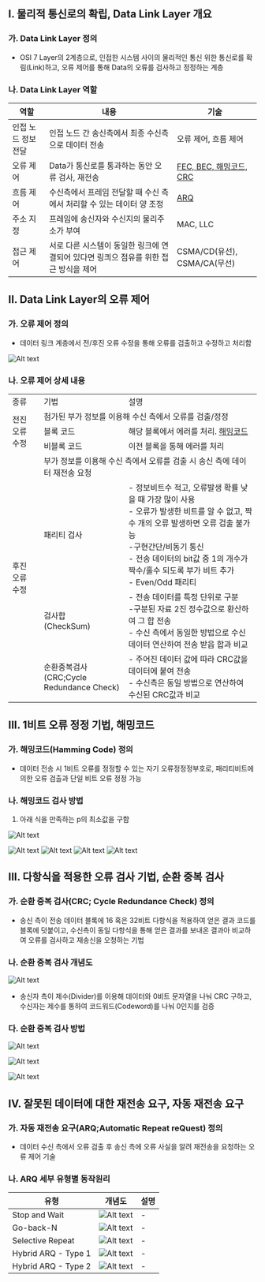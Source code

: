 ## I. 물리적 통신로의 확립, Data Link Layer 개요
### 가. Data Link Layer 정의

- OSI 7 Layer의 2계층으로, 인접한 시스템 사이의 물리적인 통신 위한 통신로를 확림(Link)하고, 오류 제어를 통해 Data의 오류를 검사하고 정정하는 계층

### 나. Data Link Layer 역할

역할 | 내용 | 기술
-- | -- | -- | 
인접 노드 정보 전달 | 인접 노드 간 송신측에서 최종 수신측으로 데이터 전송 | 오류 제어, 흐름 제어
오류 제어 | Data가 통신로를 통과하는 동안 오류 검사, 재전송 | <u>FEC, BEC, 해밍코드, CRC</u>
흐름 제어 | 수신측에서 프레임 전달할 때 수신 측에서 처리할 수 있는 데이터 양 조정 | <u>ARQ</u>
주소 지정 | 프레임에 송신자와 수신지의 물리주소가 부여 | MAC, LLC
접근 제어 | 서로 다른 시스템이 동일한 링크에 연결되어 있다면 링킈으 점유를 위한 접근 방식을 제어 | CSMA/CD(유선), CSMA/CA(무선)

## II. Data Link Layer의 오류 제어
### 가. 오류 제어 정의
- 데이터 링크 계층에서 전/후진 오류 수정을 통해 오류를 검출하고 수정하고 처리함

![Alt text](./Images/DN001_1.png)

### 나. 오류 제어 상세 내용

<table>

<tr>
  <td>종류</td>
  <td>기법</td>
  <td>설명</td>
</tr>

<tr>
  <td rowspan="3">전진 오류 수정</td>
  <td colspan="2">첨가된 부가 정보를 이용해 수신 측에서 오류를 검출/정정</td>
</tr>

<tr>
  <td>블록 코드</td>
  <td>해당 블록에서 에러를 처리. <u>해밍코드</u></td>
</tr>

<tr>
  <td>비블록 코드</td>
  <td>이전 블록을 통해 에러를 처리</td>
</tr>

<tr>
  <td rowspan="4">후진 오류 수정</td>
  <td colspan="2">부가 정보를 이용해 수신 측에서 오류를 검출 시 송신 측에 데이터 재전송 요청</td>
</tr>

<tr>
  <td>패리티 검사</td>
  <td>- 정보비트수 적고, 오류발생 확률 낮을 때 가장 많이 사용<br>- 오류가 발생한 비트를 알 수 없고, 짝수 개의 오류 발생하면 오류 검출 불가능<br>-구현간단/비동기 통신<br>- 전송 데이터의 bit값 중 1의 개수가 짝수/홀수 되도록 부가 비트 추가<br>- Even/Odd 패리티</td>
</tr>

<tr>
  <td>검사합<br>(CheckSum)</td>
  <td>- 전송 데이터를 특정 단위로 구분<br>-구분된 자료 2진 정수값으로 환산하여 그 합 전송<br>- 수신 측에서 동일한 방법으로 수신 데이터 연산하여 전송 받읍 합과 비교</td>

<tr>
  <td>순환중복검사<br>(CRC;Cycle Redundance Check)</td>
  <td>- 주어진 데이터 값에 따라 CRC값을 데이터에 붙여 전송<br>- 수신측은 동일 방법으로 연산하여 수신된 CRC값과 비교</td>
</tr>

</table>


## III. 1비트 오류 정정 기법, 해밍코드
### 가. 해밍코드(Hamming Code) 정의
- 데이터 전송 시 1비트 오류를 정정할 수 있는 자기 오류정정정부호로, 패리티비트에 의한 오류 검출과 단일 비트 오류 정정 가능

### 나. 해밍코드 검사 방법
1) 아래 식을 만족하는 p의 최소값을 구함

![Alt text](./Images/DN001_2.png)

![Alt text](./Images/DN001_3.png)
![Alt text](./Images/DN001_4.png)
![Alt text](./Images/DN001_5.png)
![Alt text](./Images/DN001_6.png)


## III. 다항식을 적용한 오류 검사 기법, 순환 중복 검사
### 가. 순환 중복 검사(CRC; Cycle Redundance Check) 정의
- 송신 측이 전송 데이터 블록에 16 혹은 32비트 다항식을 적용하여 얻은 결과 코드를 블록에 덧붙이고, 수신측이 동일 다항식을 통해 얻은 결과를 보내온 결과아 비교하여 오류를 검사하고 재송신을 오청하는 기법

### 나. 순환 중복 검사 개념도
![Alt text](./Images/DN001_7.png)
- 송신자 측이 제수(Divider)를 이용해 데이터와 0비트 문자열을 나눠 CRC 구하고, 수신자는 제수를 통하여 코드워드(Codeword)를 나눠 0인지를 검증

### 다. 순환 중복 검사 방법

![Alt text](./Images/DN001_8.png)

![Alt text](./Images/DN001_9.png)

![Alt text](./Images/DN001_10.png)


## IV. 잘못된 데이터에 대한 재전송 요구, 자동 재전송 요구
### 가. 자동 재전송 요구(ARQ;Automatic Repeat reQuest) 정의
- 데이터 수신 측에서 오류 검출 후 송신 측에 오류 사실을 알려 재전송을 요청하는 오류 제어 기술

### 나. ARQ 세부 유형별 동작원리
유형 | 개념도 | 설명 
-- | -- | --
Stop and Wait | ![Alt text](./Images/DN001_15.png) | -
Go-back-N | ![Alt text](./Images/DN001_11.png) | -
Selective Repeat | ![Alt text](./Images/DN001_12.png) | -
Hybrid ARQ - Type 1 | ![Alt text](./Images/DN001_13.png) | -
Hybrid ARQ - Type 2 | ![Alt text](./Images/DN001_14.png) | -
